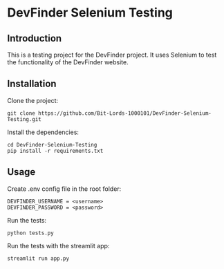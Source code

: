 # DevFinder Selenium Testing

## Introduction

This is a testing project for the DevFinder project. It uses Selenium to test the functionality of the DevFinder website.

## Installation

Clone the project:
```
git clone https://github.com/Bit-Lords-1000101/DevFinder-Selenium-Testing.git
```

Install the dependencies:
```
cd DevFinder-Selenium-Testing
pip install -r requirements.txt
```

## Usage

Create .env config file in the root folder:
```
DEVFINDER_USERNAME = <username>
DEVFINDER_PASSWORD = <password>
```

Run the tests:
```
python tests.py
```

Run the tests with the streamlit app:
```
streamlit run app.py
```